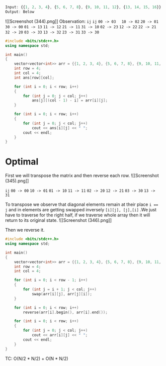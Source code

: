 ```js
Input: {{1, 2, 3, 4}, {5, 6, 7, 8}, {9, 10, 11, 12}, {13, 14, 15, 16}};
Output: Below
```
![[Screenshot (344).png]]
Observation:
`ij`     `ij` 
`00 -> 03` `  10 -> 02`  `20 -> 01`    `30 -> 00`
`01 -> 13`    `11 -> 12`   `21 -> 11`    `31 -> 10`
`02 -> 23`    `12 -> 22`   `22 -> 21`    `32 -> 20`
`03 -> 33`    `13 -> 32`   `23 -> 31`    `33 -> 30`

```cpp
#include <bits/stdc++.h>
using namespace std;

int main()
{
    vector<vector<int>> arr = {{1, 2, 3, 4}, {5, 6, 7, 8}, {9, 10, 11, 12}, {13, 14, 15, 16}};
    int row = 4;
    int col = 4;
    int ans[row][col];

    for (int i = 0; i < row; i++)
    {
        for (int j = 0; j < col; j++)
            ans[j][(col - 1) - i] = arr[i][j];
    }

    for (int i = 0; i < row; i++)
    {
        for (int j = 0; j < col; j++)
            cout << ans[i][j] << " ";
        cout << endl;
    }
}
```

# Optimal
First we will transpose the matrix and then reverse each row.
![[Screenshot (345).png]]

`ij`
`00 -> 00`   `10 -> 01`
`01 -> 10`   `11 -> 11`
`02 -> 20`   `12 -> 21`
`03 -> 30`   `13 -> 31`

To transpose we observe that diagonal elements remain at their place `i == j` and in elements are getting swapped inversely `[i][j], [j],[i]` .We just have to traverse for the right half, if we traverse whole array then it will return to its original state.
![[Screenshot (346).png]]

Then we reverse it.
```cpp
#include <bits/stdc++.h>
using namespace std;

int main()
{
    vector<vector<int>> arr = {{1, 2, 3, 4}, {5, 6, 7, 8}, {9, 10, 11, 12}, {13, 14, 15, 16}};
    int row = 4;
    int col = 4;

    for (int i = 0; i < row - 1; i++)
    {
        for (int j = i + 1; j < col; j++)
            swap(arr[i][j], arr[j][i]);
    }

    for (int i = 0; i < row; i++)
        reverse(arr[i].begin(), arr[i].end());

    for (int i = 0; i < row; i++)
    {
        for (int j = 0; j < col; j++)
            cout << arr[i][j] << " ";
        cout << endl;
    }
}
```

TC:  O(N/2 * N/2) + O(N * N/2)